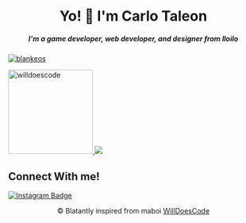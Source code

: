 <h1 align="center">Yo! 👋 I'm Carlo Taleon</h1>
<h5 align="center">I'm a game developer, web developer, and designer from Iloilo</h3>

<!--p align="center"> <img src="https://komarev.com/ghpvc/?username=blankeos&label=Profile%20views&color=0e75b6&style=flat" alt="willdoescode" /> </p-->


<p> <a href="https://github.com/ryo-ma/github-profile-trophy"><img src="https://github-profile-trophy.vercel.app/?username=blankeos&theme=juicyfresh&margin-w=15&margin-h=15&column=7" alt="blankeos" /></a> </p>

<a href="https://github.com/anuraghazra/github-readme-stats">
  <img height="170" src="https://github-readme-stats.vercel.app/api?username=blankeos&theme=react&count_private=true&include_all_commits=true" alt="willdoescode" />
</a>
<a href="https://github.com/anuraghazra/convoychat">
  <img src="https://github-readme-stats.vercel.app/api/top-langs/?username=blankeos&theme=react&layout=compact&langs_count=15" />
</a>


## Connect With me!

[![Instagram Badge](https://img.shields.io/badge/-@taleoncarlo-purple?style=flat&logo=instagram&logoColor=white&link=https://instagram.com/taleoncarlo/)](https://instagram.com/taleoncarlo/)

<p align="center">
© Blatantly inspired from maboi <a href="https://github.com/willdoescode">WillDoesCode</a>
</p>

<!--
**Blankeos/Blankeos** is a ✨ _special_ ✨ repository because its `README.md` (this file) appears on your GitHub profile.

Here are some ideas to get you started:

- 🔭 I’m currently working on ...
- 🌱 I’m currently learning ...
- 👯 I’m looking to collaborate on ...
- 🤔 I’m looking for help with ...
- 💬 Ask me about ...
- 📫 How to reach me: ...
- 😄 Pronouns: ...
- ⚡ Fun fact: ...
-->
